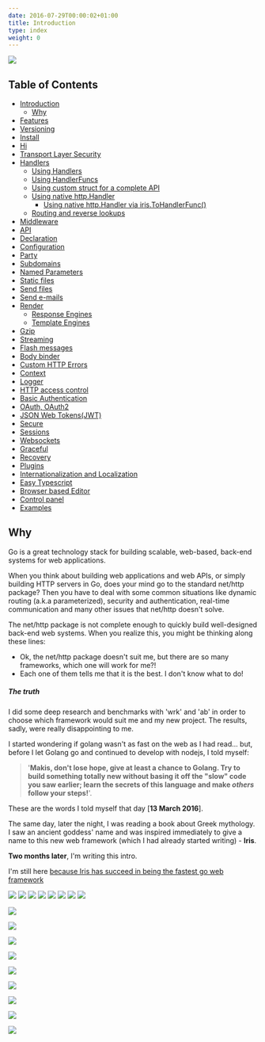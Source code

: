 ```yaml
---
date: 2016-07-29T00:00:02+01:00
title: Introduction
type: index
weight: 0
---
```

<a href ="https://github.com/kataras/iris"> <img src="http://iris-go.com/assets/book/cover_4.jpg" /> </a>


## Table of Contents

* [Introduction](/)
    * [Why](#why)
* [Features](features/)
* [Versioning](versioning/)
* [Install](install/)
* [Hi](hi/)
* [Transport Layer Security](tls/)
* [Handlers](handlers/)
   * [Using Handlers](handlers/#using-handlers)
   * [Using HandlerFuncs](handlers/#using-handlerfuncs)
   * [Using custom struct for a complete API](handlers/#using-handlerapi)
   * [Using native http.Handler](handlers/#using-native-httphandler)
       * [Using native http.Handler via iris.ToHandlerFunc()](handlers/#using-native-httphandler-via-tohandlerfunc)
   * [Routing and reverse lookups](routing/)
* [Middleware](middleware/)
* [API](api/)
* [Declaration](declaration/)
* [Configuration](configuration/)
* [Party](party/)
* [Subdomains](subdomains/)
* [Named Parameters](named_parameters/)
* [Static files](static_files/)
* [Send files](send_files/)
* [Send e-mails](mail/)
* [Render](render/)
   * [Response Engines](render/#response-engines)
   * [Template Engines](render/#template-engines)
* [Gzip](gzip/)
* [Streaming](streaming/)
* [Flash messages](flashmessages/)
* [Body binder](request-body-bind/)
* [Custom HTTP Errors](custom-http-errors/)
* [Context](context/)
* [Logger](logger/)
* [HTTP access control](middleware-cors/)
* [Basic Authentication](basic-authentication/)
* [OAuth, OAuth2](plugin-oauth/)
* [JSON Web Tokens(JWT)](jwt/)
* [Secure](middleware-secure/)
* [Sessions](package-sessions/)
* [Websockets](package-websocket/)
* [Graceful](package-graceful/)
* [Recovery](middleware-recovery/)
* [Plugins](plugins/)
* [Internationalization and Localization](middleware-internationalization-and-localization/)
* [Easy Typescript](plugin-typescript/)
* [Browser based Editor](plugin-editor/)
* [Control panel](plugin-iriscontrol/)
* [Examples](https://github.com/iris-contrib/examples)

## Why

Go is a great technology stack for building scalable, web-based, back-end systems for web 
applications. 

When you think about building web applications and web APIs, or simply building HTTP servers in Go, does your mind go to the standard net/http package?
Then you have to deal with some common situations like dynamic routing (a.k.a parameterized), security and authentication, real-time communication and many other issues that net/http doesn't solve. 

The net/http package is not complete enough to quickly build well-designed back-end web systems. When you realize this, you might be thinking along these lines:

- Ok, the net/http package doesn't suit me, but there are so many frameworks, which one will work for me?!
- Each one of them tells me that it is the best. I don't know what to do!

##### The truth

I did some deep research and benchmarks with 'wrk' and 'ab' in order to choose which framework would suit me and my new project. The results, sadly, were really disappointing to me.

I started wondering if golang wasn't as fast on the web as I had read... but, before I let Golang go and continued to develop with nodejs, I told myself:

> '**Makis, don't lose hope, give at least a chance to Golang. Try to build something totally new without basing it off the "slow" code you saw earlier; learn the secrets of this language and make *others* follow your steps!**'.

These are the words I told myself that day [**13 March 2016**]. 

The same day, later the night, I was reading a book about Greek mythology. I saw an ancient goddess' name and was inspired immediately to give a name to this new web framework (which I had already started writing) - **Iris**.

**Two months later**, I'm writing this intro. 

 I'm still here [because Iris has succeed in being the fastest go web framework](https://github.com/kataras/iris#benchmarks)

![](comment1.png)
![](comment2.png)
![](comment3.png)
![](comment4.png)
![](comment5.png)
![](comment6.png)
![](comment7.png)
![](comment8.png)

![](comment10.png)

![](comment12.png)

![](comment13.png)

![](comment14.png)

![](comment17.png)


![](comment21.png)

![](comment22.png)

![](comment24.png)

![](comment23.png)